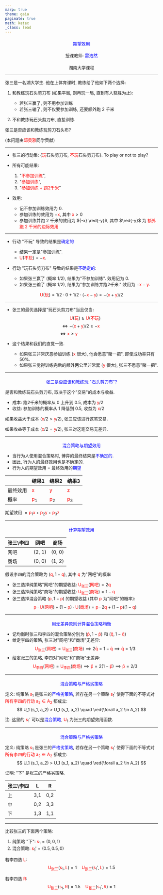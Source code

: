 ```yaml
---
marp: true
theme: gaia
paginate: true
math: katex
_class: lead
---
```


<!-- #REGION -->
<style>
:root {
  font-family: "Fira Sans", "Sans";
}

section {
  font-size: 32px;
}


h1, h2, h3 {
  text-align: center;
}

h1 {
  font-size: 1em;
  font-weight: normal;
  color: blue;
}

h2, h3 {
  font-size: 1em;
  font-weight: normal;
}

b, strong {
   color: blue;
   font-style: normal;
   font-weight: 500;
}

b, em {
   color: red;
   font-style: normal;
}

.columns {
    display: grid;
    grid-template-columns: repeat(2, minmax(0, 1fr));
    gap: 1rem;
}
</style>    
<!-- #ENDREGION -->


# **期望效用**

## 授课教师: **雷浩然**

## 湖南大学课程

---

张三是一名湖大学生. 他在上体育课时, 教练给了他如下两个选择:

1. 和教练玩石头剪刀布 (如果平局, 则再玩一局, 直到有人获胜为止):
   - 若张三赢了, 则不用参加训练
   - 若张三输了, 则不仅要参加训练, 还要额外跑 2 千米

2. 不和教练玩石头剪刀布, 直接训练.

张三是否应该和教练玩剪刀石头布?

(本问题由*邱奥雅*同学贡献)

---

- 张三的行动集: {*玩*石头剪刀布, *不玩*石头剪刀布}. To play or not to play?

- 所有可能结果:
  1. "*不参加训练*",
  1. "*参加训练*", 
  1. "*参加训练 + 跑2千米*"

- 效用:
    - 记不参加训练效用为 $0$. 
    - 参加训练的效用为 ${-x}$, 其中 $x > 0$
    - 参加训练并跑 2 千米的效用为 ${-x} \red{-y}$, 其中 $\red{-y}$ 为 *额外跑 2 千米的边际效用*

---

- 行动 "不玩" 导致的结果是**确定的** 
  - 结果一定是"参加训练".
  - $U(不玩) = -x$.

- 行动 "玩石头剪刀布" 导致的结果是**不确定的**:
  - 如果张三赢了 (概率 $1/2$), 结果为"不参加训练". 效用记为 $0$.
  - 如果张三输了 (概率 $1/2$), 结果为"参加训练并跑2千米." 
    效用为 $-x-y$.

$$
U(玩) = 1/2 \cdot 0 + 1/2 \cdot (-x-y) = -(x+y)/2 
$$

---

- 张三的最优选择是"玩石头剪刀布"当且仅当:
$$
U(玩)  \ge U(不玩) 
$$
$$
\iff
-(x+y) /2  \ge -x  \qquad
$$
$$
\iff
x \ge y \qquad \qquad \quad \qquad
$$


- 这个结果和我们的直觉一致. 
  - 如果张三非常厌恶参加训练 ($x$ 很大),
    他会愿意"赌一把", 即使成功率只有 50%.
  - 如果张三觉得训练完后的额外两公里非常累  ($y$ 很大), 张三不愿意"赌一把".

---
# 张三是否应该和教练玩 "石头剪刀布"?


是否和教练玩石头剪刀布, 取决于这个"交易"的成本与收益.

- 成本: 跑2千米的概率从 0 上升到 0.5, 成本为 $y/2$
- 收益: 参加训练的概率从 1 降低到 0.5, 收益为 $x/2$

如果收益大于成本 ($x/2 > y/2$), 张三应该进行这笔交易.

如果收益等于成本 ($x/2 = y/2$), 张三对这笔交易无差异.

---

# 混合策略与期望效用

- 当行为人使用混合策略时, 博弈的最终结果是**不确定的**. 
- 因此, 行为人的最终效用也是不确定的.
- 行为人的期望效用 $=$ 最终效用的**期望**


 $\,$ | 结果1 | 结果2 | 结果3 |
---------|----------|---------|----
 最终效用 | $x$ | $y$ | $z$
 概率 | $p_1$ | $p_2$ | $p_3$


期望效用 $= p_1 x + p_2 y + p_3 z$

---

# 计算期望效用

张三\李四 | 网吧 | 商场
---------|----------|---------
 网吧 | (2, 1) | (0, 0)
 商场 | (0, 0) | (1, 2)

假设李四的混合策略为 $(q, 1-q)$, 其中 $q$ 为"网吧"的概率
- 张三选择纯策略"网吧"的期望收益: $U_{张三}(网吧) = 2q$
- 张三选择纯策略"商场"的期望收益: $U_{张三}(商场) = 1-q$
- 张三选择混合策略 $(p, 1-p)$ 的期望收益 (其中 $p$ 为"网吧"的概率):
$$
p \cdot U(网吧) + (1-p) \cdot U(商场) =  p \cdot 2q + (1-p) (1-q)
$$

---

# 用无差异原则计算混合策略均衡
- 记均衡时张三和李四的混合策略分别为 $(\bar p, 1 - \bar p)$ 和 $(\bar q, 1 - \bar q)$
- 给定李四的策略, 张三对"网吧"和"商场"无差异:
$$
U_{张三}(网吧) = U_{张三}(商场) \implies 2 \bar q = 1 - \bar q \implies \bar q = 1/3
$$
- 给定张三的策略, 李四对"网吧"和"商场"无差异:
$$
U_{李四} (网吧) = U_{李四} (商场) \implies \bar p = 2(1 - \bar p) \implies \bar p = 2/3
$$

---

# 混合策略与严格劣策略

定义: 纯策略 $s_1$ 是张三的**严格劣策略**, 若存在另一个策略 $s_1'$ 使得下面的不等式对*所有李四的行动 $a_2 \in A_2$* 都成立:
$$
U_1 (s_1, a_2) > U_1 (s_1, a_2) \quad  \red{\forall a_2 \in A_2}
$$

注: 这里的 $s_1'$ 可以是**混合策略**, $U_1$ 为张三的期望效用函数.


---

# 混合策略与严格劣策略

定义: 纯策略 $s_1$ 是张三的**严格劣策略**, 若存在另一个策略 $s_1'$ 使得下面的不等式对*所有李四的行动 $a_2 \in A_2$* 都成立:
$$
U_1 (s_1, a_2) > U_1 (s_1, a_2) \quad  \red{\forall a_2 \in A_2}
$$


证明: "下" 是张三的严格劣策略.

张三\李四 | L | R
---------|----------|---------
 上 | 3,1 | 0,2
 中 | 0,2 | 3,3
 下 | 1,3 | 1,1

---

比较张三的下面两个策略:
1. 纯策略 "下": $s_1 = (0, 0, 1)$
1. 混合策略: $s_1' = (0.5, 0.5, 0)$

若李四选 $L$:
$$
U_{张三} (s_1,L) = 1 \quad
U_{张三} (s_1',L) = 1.5
$$

若李四选 $R$:
$$
U_{张三} (s_1,R) = 1.5 \quad
U_{张三} (s_1',R) = 1
$$




